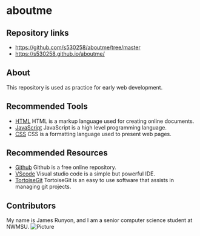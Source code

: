 # aboutme

## Repository links

- https://github.com/s530258/aboutme/tree/master
- https://s530258.github.io/aboutme/

## About

This repository is used as practice for early web development.

## Recommended Tools

- [HTML](https://en.wikipedia.org/wiki/HTML "HTML webpage") HTML is a markup language used for creating online documents.
- [JavaScript](https://en.wikipedia.org/wiki/JavaScript "JavaScript webpage") JavaScript is a high level programming language.
- [CSS](https://en.wikipedia.org/wiki/Cascading_Style_Sheets "CSS webpage") CSS is a formatting language used to present web pages.

## Recommended Resources

- [Github](https://github.com/ "Github webpage") Github is a free online repository.
- [VScode](https://code.visualstudio.com/ "VScode webpage") Visual studio code is a simple but powerful IDE.
- [TortoiseGit](https://tortoisegit.org/ "TortoiseGit webpage") TortoiseGit is an easy to use software that assists in managing git projects.


## Contributors
My name is James Runyon, and I am a senior computer science student at NWMSU.
![Picture](https://www.taketours.com/images/destination/USA%20Grand%20Canyon%20South%20Rim.jpg "Grand Canyon")
